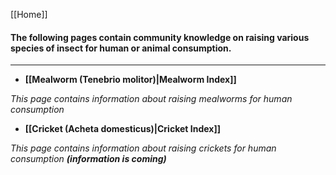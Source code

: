 [[Home]]
#### **The following pages contain community knowledge on raising various species of insect for human or animal consumption.**

***

* **[[Mealworm (Tenebrio molitor)|Mealworm Index]]**

_This page contains information about raising mealworms for human consumption_

* **[[Cricket (Acheta domesticus)|Cricket Index]]**

_This page contains information about raising crickets for human consumption **(information is coming)**_





